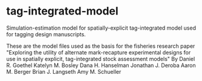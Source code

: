 # tag-integrated-model
Simulation-estimation model for spatially-explicit tag-integrated model used for tagging design manuscripts.

These are the model files used as the basis for the fisheries research paper "Exploring the utility of 
alternate mark-recapture experimental designs for use in spatially explicit, tag-integrated stock assessment models"
By Daniel R. Goethel Katelyn M. Bosley Dana H. Hanselman Jonathan J. Deroba Aaron M. Berger Brian J. Langseth Amy M. Schueller 

